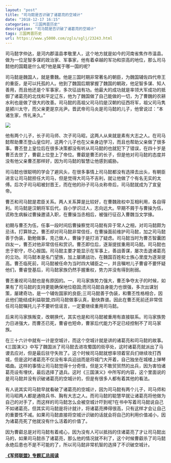 ```yaml
---
layout: "post"
title: "司马懿是否识破了诸葛亮的空城计"
date: "2018-12-17 16:15"
categories: "三国两晋历史"
description: "司马懿是否识破了诸葛亮的空城计"
tags: 三国两晋历史
url: https://www.y5000.com/zgls/sglj/23243.html
---
```






司马懿字仲达，是河内郡温县孝敬里人，这个地方就是如今的河南省焦作市温县。做为一位足智多谋的政治家、军事家，他有着卓越的军功和崇高的地位，那么司马懿他的国籍是什么呢?他是属于哪一国的呢?

司马懿是魏国人，就是曹魏。他是三国时期非常著名的朝臣，为魏国辅佐四代帝王的重臣，是可以托孤的人。他到了魏国后期掌握了魏国的朝政，他足智多谋、知人善用，而且他还是个军事家，多次征战有功。他最大的成功就是率领大军成功的抵御了诸葛亮的北伐和平定辽东，他为了魏国做了自己能做的一切，为了曹魏的农耕水利也是做了很大的改善。司马懿的高祖父司马钧是汉朝的征西将军，祖父司马隽是颍川太守，而父亲更是京兆尹。晋武帝司马炎是司马懿的儿子，他曾说过：“本诸生家，传礼来久。”

![](https://img.y5000.com/uploads/allimg/170706/8-1FF610593W93.jpg)

他有两个儿子，长子司马师、次子司马昭，这两人从来就是素有大志之人。在司马懿帮助曹丕登山皇位时，这两个儿子也在父亲身边学习，而且也帮助父亲做了很多事。曹丕登上皇位后在很多决策都没有听从司马懿的也就犯下了错误，在四十岁是曹丕去世了，曹叡上位登上了帝位。曹叡是曹丕的长子，但是他对司马懿的态度并没有他父亲曹丕那样好，因为司马懿的智慧让他感到威胁。

司马懿也很聪明的学会了避风头，在很多事情上司马懿都没有选择去出头，有朝臣进言让司马懿担任大司马，但是觉得大司马不吉利，就让他做了个有名无实的太傅。后次子司马昭被封晋王，而在他的孙子司马炎称帝后，司马懿就成为了宣皇帝。

曹丕和司马懿是君臣关系。两人关系算是比较好，在曹魏政权中互相利用，各自得利。司马懿是汉朝将军后代，自小学识过人，志向远大。早期不屑于与曹操为伍，谎称生病躲过曹操邀请入职，在曹操当丞相后，被强行征召入曹魏当文学掾。

初期与曹丕为伍，任事一段时间后曹操察觉司马懿有异于常人之相，对司马懿颇为忌讳，打算除之。曹丕却对司马懿非常信任，在曹操面前维护司马懿，加之司马懿善于伪装，勤勉做事，克己做人，曹操于是打消了疑虑。司马懿当时为曹丕智囊团四友一，曹丕对他非常信任和赏识。曹丕即位后，逐渐提拔重用司马懿。司马懿也忠于职守，尽心报国。司马懿主要才能显示在军事上，善战善谋，屡次击退诸葛亮的立功。司马懿本是名门望族，加上屡建战功，在魏国百姓和士族心里度为逐渐提高。曹丕临死前，司马懿被任命为当时四大辅臣之一，并且嘱咐儿子曹睿不要怀疑他们，曹睿登基后，司马懿家族仍然手握重权，势力并没有得到削弱。

曹丕重视司马懿也是有原因的。一，司马家族势力强大，曹丕争夺太子的时候，如果有了司马懿的支持更能确保地位稳固;而司马懿自身能力也很强，多次出谋划策，屡建奇功，是一个辅佐国家的良臣;三司马懿善于伪装，和曹丕性格相合，因此他们能结成利益联盟;四司马懿做事认真，勤快靠谱。因此在曹丕死前还非常信任司马懿嘱托儿子不要听信谣言，一定要继续重用司马懿。

后来司马家族叛变，改朝换代，其实也是和司马懿被重用有直接联系。司马家族势力日进强大，而曹丕已死，曹睿也短命，曹家后代能力不足已经控制不了司马家族。

在三十六计中就有一计是空城计，而这个空城计就是讲的诸葛亮和司马懿的故事。《三国演义》中写了魏国派了司马懿去进攻蜀国的街亭处，这时诸葛亮就派出了马谡去应对，但是最后驻守失败了。这个时候司马懿就想率领着官兵们继续攻打西城，但是这时诸葛亮不仅没有率兵迎战而是将城门大开着，自己独坐在城楼上弹琴唱曲。这样的事情让司马懿觉得十分奇怪，但是又不敢贸贸然的出兵，因为害怕诸葛亮设有埋伏，最后选择了退兵。这时《三国演义》中所写的内容，这个里面说的是司马懿并没有识破诸葛亮的空城计的，但是有很多人都有着其他的看法。

有人说其实司马懿早就看破了诸葛亮的空城计，因为司马懿有两个儿子，司马师和司马昭两人都是通晓兵书、胸有大志之人。而司马懿的聪慧早就让诸葛亮将他做为自己的对手了，而这样的司马懿怎么会被空城计吓到呢?在书中写着司马懿说自己不如诸葛亮，但其实司马懿是将计就计，将诸葛亮捧得很高，只有这样才会让自己的重要性不减。如果司马懿直接将空城计识破的话就会将自己的利用价值减小，因为诸葛亮死了他就没有什么活着的价值了。

因为曹叡总是对司马懿有着戒心，因为没有人可以抵挡的住诸葛亮了才让司马懿出马的，如果司马懿杀了诸葛亮，那么他的情况就不利了，这个时候曹叡杀了司马懿永绝后患也不是不可能的了，所以司马懿非常机智的选择了不识破空城计。

**[《军师联盟》专题汇总阅读](https://www.y5000.com/zgls/sglj/23240.html)**
